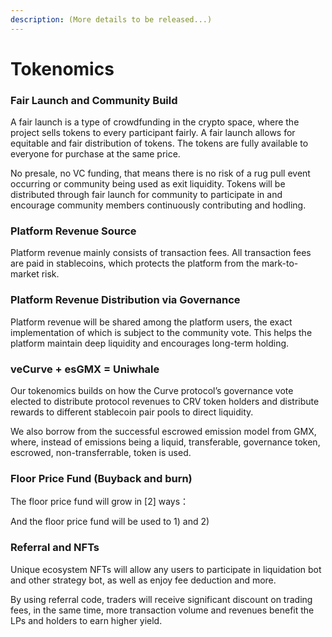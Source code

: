 ```yaml
---
description: (More details to be released...)
---
```


# Tokenomics

### Fair Launch and Community Build

A fair launch is a type of crowdfunding in the crypto space, where the project sells tokens to every participant fairly. A fair launch allows for equitable and fair distribution of tokens. The tokens are fully available to everyone for purchase at the same price.

No presale, no VC funding, that means there is no risk of a rug pull event occurring or community being used as exit liquidity. Tokens will be distributed through fair launch for community to participate in and encourage community members continuously contributing and hodling.&#x20;

### Platform Revenue Source

Platform revenue mainly consists of transaction fees. All transaction fees are paid in stablecoins, which protects the platform from the mark-to-market risk.

### Platform Revenue Distribution via Governance

Platform revenue will be shared among the platform users, the exact implementation of which is subject to the community vote. This helps the platform maintain deep liquidity and encourages long-term holding.

### veCurve + esGMX = Uniwhale

Our tokenomics builds on how the Curve protocol’s governance vote elected to distribute protocol revenues to CRV token holders and distribute rewards to different stablecoin pair pools to direct liquidity.

We also borrow from the successful escrowed emission model from GMX, where, instead of emissions being a liquid, transferable, governance token, escrowed, non-transferrable, token is used.&#x20;

### Floor Price Fund (Buyback and burn)

The floor price fund will grow in \[2] ways：

And the floor price fund will be used to 1) and 2)&#x20;

### Referral and NFTs

Unique ecosystem NFTs will allow any users to participate in liquidation bot and other strategy bot, as well as enjoy fee deduction and more.

By using referral code, traders will receive significant discount on trading fees, in the same time, more transaction volume and revenues benefit the LPs and holders to earn higher yield.&#x20;
